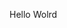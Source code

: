 Hello Wolrd

































































































































































































































































































































































































































































































































































































































































































































































































































































































































































































































































































































































































































































































































































































































































































































































































































































































































































































































